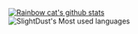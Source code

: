 [![Rainbow cat's github stats](https://github-readme-stats.vercel.app/api?username=SlightDust&show_icons=true)](https://github.com/anuraghazra/github-readme-stats)  
![SlightDust's Most used languages](https://github-readme-stats.vercel.app/api/top-langs/?username=SlightDust&layout=compact&hide_border=true&langs_count=10)
